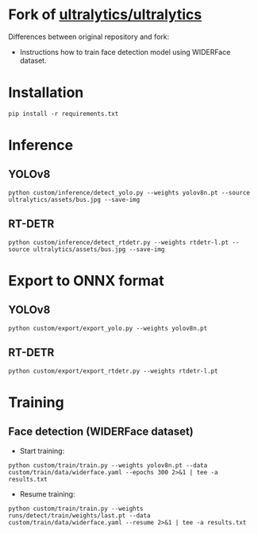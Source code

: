 # Fork of [ultralytics/ultralytics](https://github.com/ultralytics/ultralytics)

Differences between original repository and fork:

* Instructions how to train face detection model using WIDERFace dataset.

# Installation

```shell
pip install -r requirements.txt
```

# Inference

## YOLOv8

```shell
python custom/inference/detect_yolo.py --weights yolov8n.pt --source ultralytics/assets/bus.jpg --save-img
```

## RT-DETR

```shell
python custom/inference/detect_rtdetr.py --weights rtdetr-l.pt --source ultralytics/assets/bus.jpg --save-img
```

# Export to ONNX format

## YOLOv8

```shell
python custom/export/export_yolo.py --weights yolov8n.pt
```

## RT-DETR

```shell
python custom/export/export_rtdetr.py --weights rtdetr-l.pt
```

# Training

## Face detection (WIDERFace dataset)

* Start training:

```shell
python custom/train/train.py --weights yolov8n.pt --data custom/train/data/widerface.yaml --epochs 300 2>&1 | tee -a results.txt
```

* Resume training:

```shell
python custom/train/train.py --weights runs/detect/train/weights/last.pt --data custom/train/data/widerface.yaml --resume 2>&1 | tee -a results.txt
```
